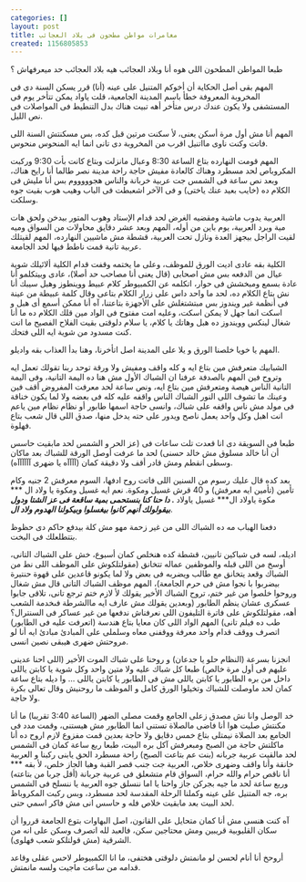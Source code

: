 ```yaml
---
categories: []
layout: post
title: مغامرات مواطن مطحون فى بلاد العجائب
created: 1156805853
---
```

طبعا المواطن المطحون اللى هوه أنا وبلاد العجائب هيه بلاد العجائب حد ميعرفهاش ؟

المهم بقى أصل الحكاية أن أخوكم المتنيل على عينه (أنا) قرر يسكن السنة دى فى المخروبة المعروفة خطأ باسم المدينة الجامعية، قلت ياواد يمكن تتأخر يوم فى المستشفى ولا يكون عندك درس متأخر أهه تبيت هناك بدل التنطيط فى المواصلات فى نص الليل.

المهم أنا مش أول مرة أسكن يعنى، ﻷ سكنت مرتين قبل كده، بس مسكنتش السنة اللى فاتت وكنت ناوى مااتنيل اقرب من المخروبة دى تانى انما ايه المنحوس منحوس.

المهم قومت النهارده بتاع الساعة 8:30 وعبال مانزلت وبتاع كانت بأت 9:30 وركبت المكروباص لحد مسطرد وهناك كالعادة مفيش حاجة راحة مدينة نصر طالما أنا رايح هناك، وبعد نص ساعة فى الشمس جت عربية خربانة والناس هجوووووم بس أنا مليش فى الكلام ده (خايب بعيد عنك ياختى) و فى اﻵخر اشعبطت فى الباب وهيب هوب بقيت جوه وسلكت.

العربية يدوب ماشية ومقضيه الغرض لحد قدام اﻹستاد وهوب المتور بيدخن ولحق هات مية وبرد العربية، يوم باين من أوله، المهم وبعد عشر دقايق محاولات من السواق وميه لقيت الراجل بيجهز العدة ونازل تحت العربية، قشطة مش ماشيين النهارده، المهم لقيتلك عربية تانية قمت ناطط فيها لحد الجامعة.

الكلية بقه عادى اديت الورق للموظف، وعلى ما يختمه وقفت قدام الكلية ألائيلك شوية عيال من الدفعه بس مش اصحابى (قال يعنى أنا مصاحب حد أصلا)، عادى وبيتكلمو أنا عادة بسمع ومبخشش فى حوار، اتكلمه عن الكمبيوطر كلام عبيط ووينطوز وهبل سيبك أنا نش بتاع الكلام ده، لحد ما واحد داس على زرار الكلام بتاعى وقال كلمة عبيطة من عينة فى أنظمة غير ويندوز بس مبتشتغلش على اﻷجهزة بتاعتنا، آه أنا ممكن أسمع أى هبل و اسكت انما جهل لا يمكن اسكت، وعليه امت مفتوح فى الواد مين قلك الكلام ده ما أنا شغال لينكس وويندوز ده هبل وهاتك يا كلام، يا سلام دلوقتى بقيت الفلاح الفصيح ما انت كنت مسدود من شوية ايه اللى فتحك.

المهم يا خويا خلصنا الورق و يلا على المدينة اصل اتأخرنا، وهنا بدأ العذاب بقه واديلو.

الشبابيك متعرفش مين بتاع ايه و كله واقف ومفيش ولا ورقة توحد ربنا تقولك تعمل ايه وتروح فين المهم بالصدفة عرفنا ان الشباك اﻷول مش هنا ده اليمة التانية، وفى اليمة التانية الناس هيصة ومتعرفش مين بتاع ايه، ونص ساعة لحد معرفت المفروض أقف فين وعينك ما تشوف اللى النور الشباك الناس واقفه عليه كله فى بعضه ولا لما يكون خناقة فى مولد مش ناس واقفه على شباك، وانسى حاجة اسمها طابور أو نظام نظام مين ياعم انت اهبل وكل واحد يعمل ناصح ويدور على حته يدخل منها، صدق اللى قال شعب بتاع فهلوة.

طبعا فى السويقة دى انا قعدت تلت ساعات فى (عز الحر و الشمس لحد مابقيت حاسس أن أنا خالد مسلوق مش خالد حسنى) لحد ما عرفت أوصل الورقة للشباك بعد ماكان وسطى انقطم ومش قادر أقف ولا دقيقة كمان (آآآآه يا ضهرى آآآآآآه).

بعد كده قال عليك رسوم من السنين اللى فاتت روح ادفها، السوم معرفش 2 جنيه وكام تأمين (تأمين ايه معرفش) و 40 قرش غسيل ومكوة. نعم ايه غسيل ومكوة يا ولاد ال *** مكوة ياولاد ال*** غسيل ياولاد ***. دا حنا كنا بنستحمى بمية ساقعة فى عز الشتا ودول بيقولولك أنهم كانوا بيغسلوا وبيكولنا الهدوم ولاد ال***.

دفعنا الهباب مه ده الشباك اللى من غير زحمة مهو مش كلة بيدفع حاكم دى حظوظ بتتطلعلك فى البخت. 

اديله، لسه فى شباكين تانيين، قشطة كده هنخلص كمان أسبوع، خش على الشباك التانى، أوسخ من اللى قبله والموظفين عماله تتخانق (مقولتلكوش على الموظف اللى نط من الشباك وقعد يتخانق مع طالب ويضربه فى بعض ولا لما يكونو قاعدين على قهوة حنتيرة بيضربوا با نجوا مش فى حرم الجامعة)، المهم موظف الشباك التانى قال مش شغال وروحوا خلصوا من غير ختم، تروح الشباك اﻷخير يقولك ﻷ لازم ختم ترجع تانى، تلاقى جابوا عسكرى عشان ينظم الطابور (وبعدين يقولك مش عارف ايه ماالشرطة فىخدمة الشعب أهه، مقولتلكوش على فاترة التليفون اللى نعرفناش ندفعها من غير عساكر فى السنترال؟ طب ده فيلم تانى) المهم الواد اللى كان معايا بتاع هندسة (اتعرفت عليه فى الطابور) اتصرف ووقف قدام واحد معرفة ووقفنى معاه وسلملى على المبادئ مبادئ ايه أنا لو مروحتش ضهرى هيبقى نصين انسى.

انجزنا بسرعة (النظام حلو يا جدعان) و روحنا على شباك الموت اﻷخير (اللى احنا عدينى عليهم فى أول مرة خالص) طبعا كل شباك عليه ولا متين واحد وكل شوية يا كابتن ياللى داخل من بره الطابور يا كابتن ياللى مش فى الطابور يا كابتن ياللى ... وا ديله بتاع ساعة كمان لحد ماوصلت للشباك وتخيلوا الورق كامل و الموظف ما روحنيش وقال تعالى بكرة ولا حاجة.

خد الوصل وانا نش مصدق زعلى الجامع وقمت مصلى الضهر (الساعة 3:40 تقريبا) ما أنا مكنتش صليت هوا أنا فاضى مالصلاة تستنى انما الطابور مش هيستنى، وقمت مدد فى الجامع بعد الصلاة نيمتلى بتاع خمس دقايق ولا حاجة بعدين قمت مفزوع لازم اروح ده أنا ماكلتش حاجة من الصبح ومبعرفش آكل بره البيت، طبعا ربع ساعة كمان فى الشمس لحد مالقيت عربية جربانه (بنت عم بتاعت الصبح) راحة مسطرد الحق يابنى ركبنا و العربية خانقة وأنا واقف وضهرى خلاص، العربية جت جنب قصر القبة وهبا الجاز خلص، ﻷ بقه *** أنا ناقص حرام والله حرام، السواق قام متشعلق فى عربية جربانة (أقل جربا من بتاعته) وربع ساعة لحد ما جيه بجركن جاز واحنا يا اما ننسلق جوه العربية يا ننسلخ فى الشمس بره، جه المتنيل على عينه وكملنا الرحلة المقدسة لحد مسطرد، وبس ركبت المكروباظ لحد البيت بعد مابقيت خلاص فله و حاسس انى مش فاكر اسمي حتى.

آه كنت هنسى مش أنا كمان متحايل على القانون، اصل البهاوات بتوع الجامعة قرروا أن سكان القليوبية قريبين ومش محتاجين سكن، فالعبد لله اتصرف وسكن على انه من الشرقية (مش قولتلكو شعب فهلوى).

أروحخ أنا أنام لحسن لو مانمتش دلوقتى هختفى، ما انا الكمبيوطر لاحس عقلى وقاعد قدامه من ساعت ماجيت ولسه مانمتش.
